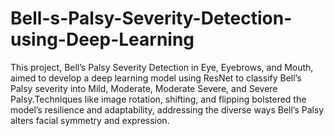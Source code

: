 # Bell-s-Palsy-Severity-Detection-using-Deep-Learning
This project, Bell’s Palsy Severity Detection in Eye, Eyebrows, and Mouth, aimed to develop a deep learning model using ResNet to classify Bell’s Palsy severity into Mild, Moderate, Moderate Severe, and Severe Palsy.Techniques like image rotation, shifting, and flipping bolstered the model’s resilience and adaptability, addressing the diverse ways Bell’s Palsy alters facial symmetry and expression.
